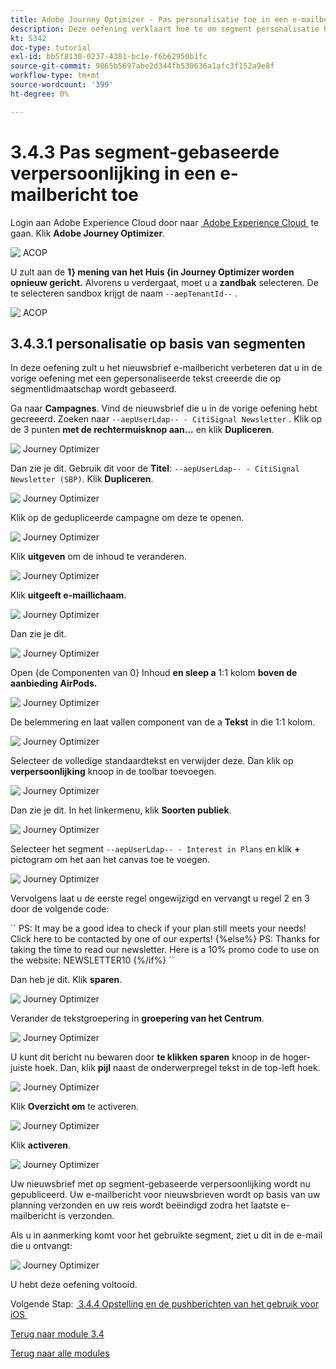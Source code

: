 ```yaml
---
title: Adobe Journey Optimizer - Pas personalisatie toe in een e-mailbericht
description: Deze oefening verklaart hoe te om segment personalisatie binnen een e-mailinhoud te gebruiken
kt: 5342
doc-type: tutorial
exl-id: bb5f8130-0237-4381-bc1e-f6b62950b1fc
source-git-commit: 9865b5697abe2d344fb530636a1afc3f152a9e8f
workflow-type: tm+mt
source-wordcount: '399'
ht-degree: 0%

---
```


# 3.4.3 Pas segment-gebaseerde verpersoonlijking in een e-mailbericht toe

Login aan Adobe Experience Cloud door naar [&#x200B; Adobe Experience Cloud &#x200B;](https://experience.adobe.com) te gaan. Klik **Adobe Journey Optimizer**.

![&#x200B; ACOP &#x200B;](./../../../modules/ajo-b2c/module3.1/images/acophome.png)

U zult aan de **1&rbrace; mening van het Huis &lbrace;in Journey Optimizer worden opnieuw gericht.** Alvorens u verdergaat, moet u a **zandbak** selecteren. De te selecteren sandbox krijgt de naam ``--aepTenantId--`` .

![&#x200B; ACOP &#x200B;](./../../../modules/ajo-b2c/module3.1/images/acoptriglp.png)

## 3.4.3.1 personalisatie op basis van segmenten

In deze oefening zult u het nieuwsbrief e-mailbericht verbeteren dat u in de vorige oefening met een gepersonaliseerde tekst creeerde die op segmentlidmaatschap wordt gebaseerd.

Ga naar **Campagnes**. Vind de nieuwsbrief die u in de vorige oefening hebt gecreeerd. Zoeken naar `--aepUserLdap-- - CitiSignal Newsletter` . Klik op de 3 punten **met de rechtermuisknop aan...** en klik **Dupliceren**.

![&#x200B; Journey Optimizer &#x200B;](./images/sbp1.png)

Dan zie je dit. Gebruik dit voor de **Titel**: `--aepUserLdap-- - CitiSignal Newsletter (SBP)`. Klik **Dupliceren**.

![&#x200B; Journey Optimizer &#x200B;](./images/sbp2.png)

Klik op de gedupliceerde campagne om deze te openen.

![&#x200B; Journey Optimizer &#x200B;](./images/sbp3.png)

Klik **uitgeven** om de inhoud te veranderen.

![&#x200B; Journey Optimizer &#x200B;](./images/sbp3a.png)

Klik **uitgeeft e-maillichaam**.

![&#x200B; Journey Optimizer &#x200B;](./images/sbp4.png)

Dan zie je dit.

![&#x200B; Journey Optimizer &#x200B;](./images/sbp5.png)

Open {de Componenten van 0} Inhoud **en sleep a** 1:1 kolom **boven de aanbieding AirPods.**

![&#x200B; Journey Optimizer &#x200B;](./images/sbp6.png)

De belemmering en laat vallen component van de a **Tekst** in die 1:1 kolom.

![&#x200B; Journey Optimizer &#x200B;](./images/sbp6a.png)

Selecteer de volledige standaardtekst en verwijder deze. Dan klik op **verpersoonlijking** knoop in de toolbar toevoegen.

![&#x200B; Journey Optimizer &#x200B;](./images/sbp7.png)

Dan zie je dit. In het linkermenu, klik **Soorten publiek**.

![&#x200B; Journey Optimizer &#x200B;](./images/seg1.png)

Selecteer het segment `--aepUserLdap-- - Interest in Plans` en klik **+** pictogram om het aan het canvas toe te voegen.

![&#x200B; Journey Optimizer &#x200B;](./images/seg3.png)

Vervolgens laat u de eerste regel ongewijzigd en vervangt u regel 2 en 3 door de volgende code:

&grave;&grave;
    PS: It may be a good idea to check if your plan still meets your needs! Click here to be contacted by one of our experts!
{%else%}
    PS: Thanks for taking the time to read our newsletter. Here is a 10% promo code to use on the website: NEWSLETTER10
{%/if%}
&grave;&grave;

Dan heb je dit. Klik **sparen**.

![&#x200B; Journey Optimizer &#x200B;](./images/seg4.png)

Verander de tekstgroepering in **groepering van het Centrum**.

![&#x200B; Journey Optimizer &#x200B;](./images/sbp9.png)

U kunt dit bericht nu bewaren door **te klikken sparen** knoop in de hoger-juiste hoek. Dan, klik **pijl** naast de onderwerpregel tekst in de top-left hoek.

![&#x200B; Journey Optimizer &#x200B;](./images/sbp9a.png)

Klik **Overzicht om** te activeren.

![&#x200B; Journey Optimizer &#x200B;](./images/oc79afff.png)

Klik **activeren**.

![&#x200B; Journey Optimizer &#x200B;](./images/oc79bfff.png)

Uw nieuwsbrief met op segment-gebaseerde verpersoonlijking wordt nu gepubliceerd. Uw e-mailbericht voor nieuwsbrieven wordt op basis van uw planning verzonden en uw reis wordt beëindigd zodra het laatste e-mailbericht is verzonden.

Als u in aanmerking komt voor het gebruikte segment, ziet u dit in de e-mail die u ontvangt:

![&#x200B; Journey Optimizer &#x200B;](./images/sbp20fff.png)

U hebt deze oefening voltooid.

Volgende Stap: [&#x200B; 3.4.4 Opstelling en de pushberichten van het gebruik voor iOS &#x200B;](./ex4.md)

[Terug naar module 3.4](./journeyoptimizer.md)

[Terug naar alle modules](../../../overview.md)
